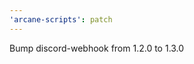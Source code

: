 ```yaml
---
'arcane-scripts': patch
---
```


<!-- markdownlint-disable MD041 -->

Bump discord-webhook from 1.2.0 to 1.3.0

